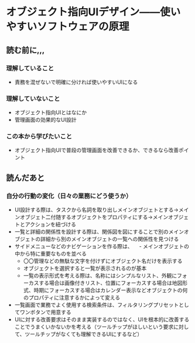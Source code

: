# オブジェクト指向UIデザイン――使いやすいソフトウェアの原理

## 読む前に,,,

### 理解していること

- 責務を混ぜないで明確に分ければ使いやすいUIになる
  
### 理解していないこと

- オブジェクト指向UIとはなにか
- 管理画面の効果的なUI設計

### この本から学びたいこと

- オブジェクト指向UIで普段の管理画面を改善できるか、できるなら改善ポイント

## 読んだあと

### 自分の行動の変化（日々の業務にどう使うか）

- UI設計する際は、タスクから名詞を取り出しメインオブジェトとする→メインオブジェト二付随するオブジェクトをプロパティにする→メインオブジェトとアクションを紐づける
- 一覧と詳細の関係性を設計する際は、関係図を図にすることで別のメインオブジェトの詳細から別のメインオブジェトの一覧への関係性を見つける
- サイドメニューなどのナビゲーションを作る際は、
　- メインオブジェトの中から特に重要なものを並べる
  - 〇〇管理などの無駄な文字を付けずにオブジェクト名だけを表示する
  - オブジェクトを選択すると一覧が表示されるのが基本
  - 一覧の表示形式を考える際は、名称にはシンプルなリスト、外観にフォーカスする場合は画像付きリスト、位置にフォーカスする場合は地図形式、時期にフォーカスする場合はカレンダー表示などオブジェクトの何のプロパティに注意するかによって変える
- 一覧画面で業務でよく使用する検索条件は、フィルタリングプリセットとしてワンボタンで用意する
- UIに対する改善要求はそのまま実装するのではなく、UIを根本的に改善することでうまくいかないかを考える（ツールチップがほしいという要求に対して、ツールチップがなくても理解できるUIにするなど）
